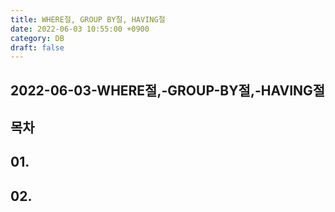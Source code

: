 ```yaml
---
title: WHERE절, GROUP BY절, HAVING절
date: 2022-06-03 10:55:00 +0900
category: DB
draft: false
---
```


## 2022-06-03-WHERE절,-GROUP-BY절,-HAVING절

## 목차

## 01.

## 02.

